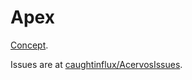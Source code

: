 Apex
=======

[Concept](http://dribbble.com/shots/1035898--Fan-Out-App-Grouping-GIF).

Issues are at [caughtinflux/AcervosIssues](https://github.com/caughtinflux/AcervosIssues).
